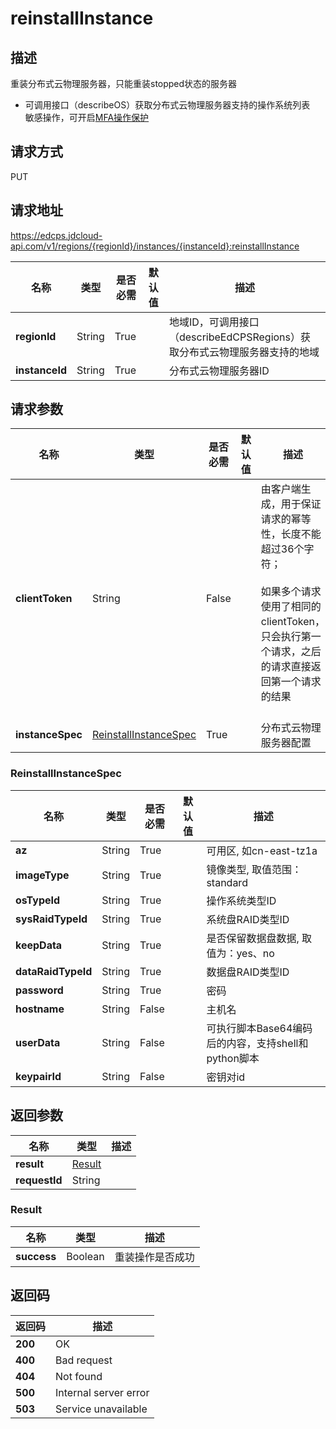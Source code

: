 # reinstallInstance


## 描述
重装分布式云物理服务器，只能重装stopped状态的服务器<br/>
- 可调用接口（describeOS）获取分布式云物理服务器支持的操作系统列表
<br>敏感操作，可开启<a href="https://docs.jdcloud.com/cn/security-operation-protection/operation-protection">MFA操作保护</a>

## 请求方式
PUT

## 请求地址
https://edcps.jdcloud-api.com/v1/regions/{regionId}/instances/{instanceId}:reinstallInstance

|名称|类型|是否必需|默认值|描述|
|---|---|---|---|---|
|**regionId**|String|True| |地域ID，可调用接口（describeEdCPSRegions）获取分布式云物理服务器支持的地域|
|**instanceId**|String|True| |分布式云物理服务器ID|

## 请求参数
|名称|类型|是否必需|默认值|描述|
|---|---|---|---|---|
|**clientToken**|String|False| |由客户端生成，用于保证请求的幂等性，长度不能超过36个字符；<br/><br>如果多个请求使用了相同的clientToken，只会执行第一个请求，之后的请求直接返回第一个请求的结果<br/><br>|
|**instanceSpec**|[ReinstallInstanceSpec](#reinstallinstancespec)|True| |分布式云物理服务器配置|

### <div id="reinstallinstancespec">ReinstallInstanceSpec</div>
|名称|类型|是否必需|默认值|描述|
|---|---|---|---|---|
|**az**|String|True| |可用区, 如cn-east-tz1a|
|**imageType**|String|True| |镜像类型, 取值范围：standard|
|**osTypeId**|String|True| |操作系统类型ID|
|**sysRaidTypeId**|String|True| |系统盘RAID类型ID|
|**keepData**|String|True| |是否保留数据盘数据, 取值为：yes、no|
|**dataRaidTypeId**|String|True| |数据盘RAID类型ID|
|**password**|String|True| |密码|
|**hostname**|String|False| |主机名|
|**userData**|String|False| |可执行脚本Base64编码后的内容，支持shell和python脚本|
|**keypairId**|String|False| |密钥对id|

## 返回参数
|名称|类型|描述|
|---|---|---|
|**result**|[Result](#result)| |
|**requestId**|String| |

### <div id="result">Result</div>
|名称|类型|描述|
|---|---|---|
|**success**|Boolean|重装操作是否成功|

## 返回码
|返回码|描述|
|---|---|
|**200**|OK|
|**400**|Bad request|
|**404**|Not found|
|**500**|Internal server error|
|**503**|Service unavailable|
